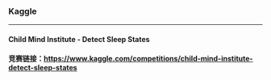 ### Kaggle
***
#### Child Mind Institute - Detect Sleep States
#### 竞赛链接：https://www.kaggle.com/competitions/child-mind-institute-detect-sleep-states


